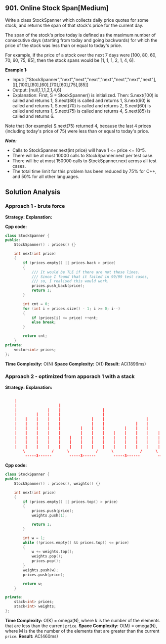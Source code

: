 ## 901. Online Stock Span[Medium]

Write a class StockSpanner which collects daily price quotes for some stock, and returns the span of that stock's price for the current day.

The span of the stock's price today is defined as the maximum number of consecutive days (starting from today and going backwards) for which the price of the stock was less than or equal to today's price.

For example, if the price of a stock over the next 7 days were [100, 80, 60, 70, 60, 75, 85], then the stock spans would be [1, 1, 1, 2, 1, 4, 6].

**Example 1:**
- Input: ["StockSpanner","next","next","next","next","next","next","next"], [[],[100],[80],[60],[70],[60],[75],[85]]
- Output: [null,1,1,1,2,1,4,6]
- Explanation: 
First, S = StockSpanner() is initialized.  Then:
S.next(100) is called and returns 1,
S.next(80) is called and returns 1,
S.next(60) is called and returns 1,
S.next(70) is called and returns 2,
S.next(60) is called and returns 1,
S.next(75) is called and returns 4,
S.next(85) is called and returns 6.

Note that (for example) S.next(75) returned 4, because the last 4 prices
(including today's price of 75) were less than or equal to today's price.
 
***Note:***
- Calls to StockSpanner.next(int price) will have 1 <= price <= 10^5.
- There will be at most 10000 calls to StockSpanner.next per test case.
- There will be at most 150000 calls to StockSpanner.next across all test cases.
- The total time limit for this problem has been reduced by 75% for C++, and 50% for all other languages.

## Solution Analysis
### Approach 1 - brute force
**Strategy:**
**Explanation:**

**Cpp code:**
```c++
class StockSpanner {
public:
    StockSpanner() : prices() {}

    int next(int price)
    {
        if (prices.empty() || prices.back > price) 
        {
            /// It would be TLE if there are not these lines.
            /// Since I found that it failed in 99/99 test cases, 
            /// so, I realised this would work.
            prices.push_back(price);
            return 1;
        }

        int cnt = 0;
        for (int i = prices.size() - 1; i >= 0; i--)
        {
            if (prices[i] <= price) ++cnt;
            else break;
        }

        return cnt;
    }
private:
    vector<int> prices;
};
```
**Time Complexity:** O(N)
**Space Complexity:** O(1)
**Result:** AC(1896ms)

### Approach 2 - optimized from apporach 1 with a stack
**Strategy:** 
**Explanation:**
```json

    |                       
    |                   |
    |              |    |                   |
    |         |    |    |                   |
    |    |    |    |    |              |    |                   |                   |
    |    |    |    |    |              |    |              |    |              |    |
    |    |    |    |    |         |    |    |         |    |    |         |    |    |
    |    |    |    |    |         |    |    |    |    |    |    |    |    |    |    |
    |    |    |    |    |    |    |    |    |    |    |    |    |    |    |    |    |
    |    |    |    |    |    |    |    |    |    |    |    |    |    |    |    |    |
    |    |    |    |    |    |    |    |    |    |    |    |    |    |    |    |    |   
        \            /      \            /      \            /      \            /
         -----3------        -----3------        -----3------        -----3------       All of these would be ignored, so that could reduce time    
```
**Cpp code:**
```c++
class StockSpanner {
public:
    StockSpanner() : prices(), weights() {}

    int next(int price)
    {
        if (prices.empty() || prices.top() > price)
        {
            prices.push(price);
            weights.push(1);

            return 1;
        }

        int w = 1;
        while (!prices.empty() && prices.top() <= price)
        {
            w += weights.top();
            weights.pop();
            prices.pop();
        }
        weights.push(w);
        prices.push(price);

        return w;
    }

private:
    stack<int> prices;
    stack<int> weights;
};
```

**Time Complexity:** O(K) = omega(N), where k is the number of the elements that are less than the current `price`.
**Space Complexity:** O(M) = omega(N), where M is the the number of the elements that are greater than the current `price`.
**Result:** AC(460ms)
